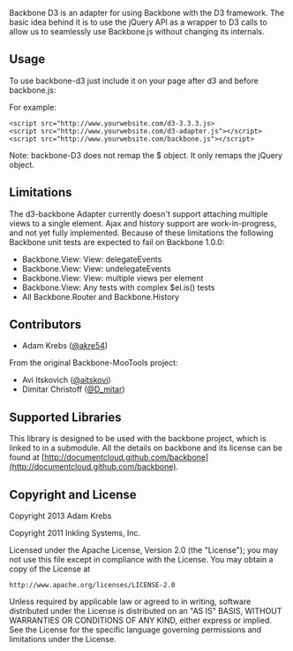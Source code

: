 Backbone D3 is an adapter for using Backbone with the D3 framework. The basic
idea behind it is to use the jQuery API as a wrapper to D3 calls to allow us to
seamlessly use Backbone.js without changing its internals.

## Usage

To use backbone-d3 just include it on your page after d3 and before backbone.js:

For example:

    <script src="http://www.yourwebsite.com/d3-3.3.3.js>
    <script src="http://www.yourwebsite.com/d3-adapter.js"></script>
    <script src="http://www.yourwebsite.com/backbone.js"></script>

Note: backbone-D3 does not remap the $ object. It only remaps the jQuery object.

## Limitations

The d3-backbone Adapter currently doesn't support attaching multiple views to a single
element. Ajax and history support are work-in-progress, and not yet fully implemented.
Because of these limitations the following Backbone unit tests are expected to fail on
Backbone 1.0.0:

 * Backbone.View: View: delegateEvents
 * Backbone.View: View: undelegateEvents
 * Backbone.View: View: multiple views per element
 * Backbone.View: Any tests with complex $el.is() tests
 * All Backbone.Router and Backbone.History

## Contributors
 * Adam Krebs ([@akre54](http://sberkmada.com))

 From the original Backbone-MooTools project:
 * Avi Itskovich ([@aitskovi](http://www.twitter.com/aitskovi))
 * Dimitar Christoff ([@D_mitar](http://www.twitter.com/D_mitar))

## Supported Libraries

This library is designed to be used with the backbone project, which is linked to in a
submodule. All the details on backbone and its license can be found at
[http://documentcloud.github.com/backbone](http://documentcloud.github.com/backbone).

## Copyright and License

Copyright 2013 Adam Krebs

Copyright 2011 Inkling Systems, Inc.

Licensed under the Apache License, Version 2.0 (the "License");
you may not use this file except in compliance with the License.
You may obtain a copy of the License at

    http://www.apache.org/licenses/LICENSE-2.0

Unless required by applicable law or agreed to in writing, software
distributed under the License is distributed on an "AS IS" BASIS,
WITHOUT WARRANTIES OR CONDITIONS OF ANY KIND, either express or implied.
See the License for the specific language governing permissions and
limitations under the License.

